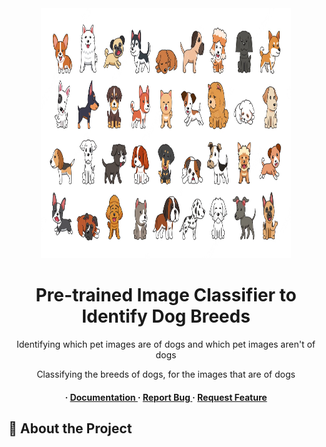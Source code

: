 
<div align='center'>

<img src="https://github.com/AbdelTID/Pre-trained-Image-Classifier-to-Identify-Dog-Breeds/raw/main/dog_breeds.png" alt="logo" width="400" height="400" />
<h1>Pre-trained Image Classifier to Identify Dog Breeds </h1>
<p>Identifying which pet images are of dogs and which pet images aren't of dogs </p>
<p>Classifying the breeds of dogs, for the images that are of dogs</p>

<h4> <span> · </span> <a href="https://github.com/sujitlaware1809/Pre-trained Image Classifier to Identify Dog Breeds/blob/master/README.md"> Documentation </a> <span> · </span> <a href="https://github.com/sujitlaware1809/Pre-trained Image Classifier to Identify Dog Breeds/issues"> Report Bug </a> <span> · </span> <a href="https://github.com/sujitlaware1809/Pre-trained Image Classifier to Identify Dog Breeds/issues"> Request Feature </a> </h4>


</div>

## :star2: About the Project

